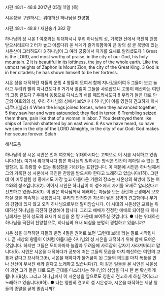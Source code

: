 시편 48:1 - 48:8 
2017년 05월 11일 (목)

시온성을 구원하시는 위대하신 하나님을 찬양함



시편 48:1 - 48:8 / 새찬송가 382 장


하나님의 성 시온
1 여호와는 위대하시니 우리 하나님의 성, 거룩한 산에서 극진히 찬양받으시리로다 2 터가 높고 아름다워 온 세계가 즐거워함이여 큰 왕의 성 곧 북방에 있는 시온산이 그러하도다 3 하나님이 그 여러 궁중에서 자기를 요새로 알리셨도다 
1 Great is the LORD, and most worthy of praise, in the city of our God, his holy mountain. 2 It is beautiful in its loftiness, the joy of the whole earth. Like the utmost heights of Zaphon is Mount Zion, the city of the Great King. 3 God is in her citadels; he has shown himself to be her fortress.

시온 성을 대적하던 자들의 운명
4 왕들이 모여서 함께 지나갔음이여 5 그들이 보고 놀라고 두려워 빨리 지나갔도다 6 거기서 떨림이 그들을 사로잡으니 고통이 해산하는 여인의 고통 같도다 7 주께서 동풍으로 다시스의 배를 깨뜨리시도다 8 우리가 들은 대로 만군의 여호와의 성, 우리 하나님의 성에서 보았나니 하나님이 이를 영원히 견고하게 하시리로다(셀라)
4 When the kings joined forces, when they advanced together, 5 they saw her and were astounded; they fled in terror. 6 Trembling seized them there, pain like that of a woman in labor. 7 You destroyed them like ships of Tarshish shattered by an east wind. 8 As we have heard, so have we seen in the city of the LORD Almighty, in the city of our God: God makes her secure forever. Selah

해석도움





하나님의 성 시온
시인은 먼저  여호와는 위대하시다는 고백으로 이 시를 시작하고 있습니다(1상). 여기서 위대하시다 함은 하나님의 일하시는 방식은 인간이 헤아릴 수 없는 초월함과, 또 측량할 수 없는 풍성함을 가리키는 표현입니다. 이 때문에 시인은 하나님께서 그의 거룩한 성 시온에서 극진한 찬양을 받으셔야 한다고 노래하고 있습니다(1하). 그런데 이 예루살렘 성 중에서도 가장 높고 아름다운 기쁨의 장소는 시온성의 북방에 있는 여호와의 성소입니다(2). 이어서 시인은 하나님이 이 성소에서 자기를 요새로 알리셨다고 선포하고 있습니다(3). 이 말은 하나님께서 예배하는 자들을 모든 환란과 곤경에서 보호하실 것을 약속하는 내용입니다. 우리의 안전함은 자신이 쌓은 성벽의 견고함이나 무기의 강함에 있지 않고 오직 하나님으로부터 말미암습니다. 이 시대의 시온성인 교회는 위대하신 하나님을 극진히 찬양해야 합니다. 그리고 예배가 진정한 예배로 되어질 때 하나님께서는 친히 성도의 요새가 되심을 온 땅 가운데 보여주실 것입니다.
● 나는 위대하신 하나님을 극진히 찬양함으로, 하나님의 요새 되심을 분명히 경험하고 있습니까?

시온 성을 대적하던 자들의 운명
4절은 원어로 보면 ‘그런데 보라!’라는 말로 시작됩니다. 곧 세상의 왕들이 이처럼 아름다운 하나님의 성 시온을 대적하기 위해 함께 모여온 것입니다. 하지만 그들은 모이자마자 놀람과 두려움에 사로잡혀 갑자기 사라져버리고 맙니다(5). 시인은 시온을 대적하다가 공포에 떠는 그들의 모습을 마치 해산하는 여인의 고통과 같다고 묘사하고(6), 시온을 해하다가 물거품이 된 그들의 의도를 마치 폭풍을 만나 산산이 부서진 배와 같다고 노래하고 있습니다(7). 이 같은 일들을 본 시인은 시온성이 과연 그가 들은 대로 모든 군대를 다스리시는 하나님의 성임을 다시 한 번 확신하게 됩니다(8상). 그리고 하나님께서 이 시온성을 앞으로도 영원히 견고하게 하실 것이라고 노래하고 있습니다(8하).
● 나는 영원히 견고히 설 시온성과, 시온을 대적하는 세상 왕들의 종말을 굳게 믿습니까?